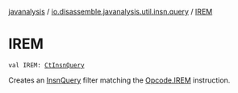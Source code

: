 [javanalysis](../index.md) / [io.disassemble.javanalysis.util.insn.query](index.md) / [IREM](./-i-r-e-m.md)

# IREM

`val IREM: `[`CtInsnQuery`](-ct-insn-query/index.md)

Creates an [InsnQuery](-insn-query/index.md) filter matching the [Opcode.IREM](#) instruction.

